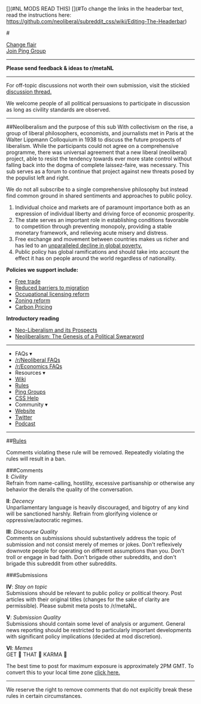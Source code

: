 [](#NL MODS READ THIS)
[](#To change the links in the headerbar text, read the instructions here: https://github.com/neoliberal/subreddit_css/wiki/Editing-The-Headerbar)

[](#/RES_SR_Config/NightModeCompatible)

#[](#headerbutton)[](https://www.reddit.com/r/neoliberal/comments/c4rhy5/you_guys_helped_me_leave_the_altright_but_i_still/ery37c1)[](#headerbutton-2)[](https://podcasts.apple.com/us/podcast/immigration-nation-ft-alex-nowrasteh/id1390384827?i=1000443445581)[](#headerbutton-3)[](https://np.reddit.com/r/Beto2020/comments/c2mqcb/hi_there_jen_omalley_dillon_here_ask_me_anything/)

[](#homebutton)[](https://old.reddit.com/r/neoliberal)

[](#bigbutton) [Change flair](https://www.reddit.com/r/neoliberal/wiki/flairs)  
[](#bigbutton) [Join Ping Group](https://www.reddit.com/r/neoliberal/wiki/userpinger/groups)

---

**Please send feedback & ideas to r/metaNL**

---

For off-topic discussions not worth their own submission, visit the stickied [discussion thread.](https://neoliber.al/dt)

We welcome people of all political persuasions to participate in discussion as long as civility standards are observed. 

---  

##Neoliberalism and the purpose of this sub
With collectivism on the rise, a group of liberal philosophers, economists, and journalists met in Paris at the Walter Lippmann Colloquium in 1938 to discuss the future prospects of liberalism. While the participants could not agree on a comprehensive programme, there was universal agreement that a new liberal (neoliberal) project, able to resist the tendency towards ever more state control without falling back into the dogma of complete laissez-faire, was necessary. This sub serves as a forum to continue that project against new threats posed by the populist left and right.  

We do not all subscribe to a single comprehensive philosophy but instead find common ground in shared sentiments and approaches to public policy.

1. Individual choice and markets are of paramount importance both as an expression of individual liberty and driving force of economic prosperity.
2. The state serves an important role in establishing conditions favorable to competition through preventing monopoly, providing a stable monetary framework, and relieving acute misery and distress.
3. Free exchange and movement between countries makes us richer and has led to an [unparalleled decline in global poverty.](https://ourworldindata.org/uploads/2013/05/World-Poverty-Since-1820.png)
4. Public policy has global ramifications and should take into account the effect it has on people around the world regardless of nationality.

**Policies we support include:**

- [Free trade](http://www.walkerd.people.cofc.edu/Readings/Trade/iowacarcrop.pdf)
- [Reduced barriers to migration](https://www.reddit.com/r/neoliberal/wiki/openborders)
- [Occupational licensing reform](https://www.brookings.edu/opinions/the-future-of-occupational-licensing-reform/)
- [Zoning reform](https://www.brookings.edu/blog/social-mobility-memos/2016/08/16/zoning-as-opportunity-hoarding/)
- [Carbon Pricing](https://www.reddit.com/r/Economics/wiki/faq_carbonpricing)

**Introductory reading**

- [Neo-Liberalism and its Prospects](https://miltonfriedman.hoover.org/friedman_images/Collections/2016c21/Farmand_02_17_1951.pdf)
- [Neoliberalism: The Genesis of a Political Swearword](https://olivermhartwich.files.wordpress.com/2015/02/neoliberalism.pdf)  

---

- FAQs ▾
 - [/r/Neoliberal FAQs](https://www.reddit.com/r/neoliberal/wiki/faq)
 - [/r/Economics FAQs](https://www.reddit.com/r/Economics/wiki/index)
- Resources ▾
 - [Wiki](https://www.reddit.com/r/neoliberal/wiki/)
 - [Rules](https://www.reddit.com/r/neoliberal/wiki/rules)
 - [Ping Groups](https://www.reddit.com/r/neoliberal/wiki/userpinger/groups)
 - [CSS Help](https://www.reddit.com/r/neoliberal/wiki/csshelp)
- Community ▾
 - [Website](https://neoliberalproject.org/)
 - [Twitter](http://twitter.com/ne0liberal)
 - [Podcast](https://neoliberalproject.org/podcast/)

---

##[Rules](https://www.reddit.com/r/neoliberal/wiki/rules)

Comments violating these rule will be removed. Repeatedly violating the rules will result in a ban.

###Comments  
**I**: *Civility*  
Refrain from name-calling, hostility, excessive partisanship or otherwise any behavior the derails the quality of the conversation.

**II**: *Decency*  
Unparliamentary language is heavily discouraged, and bigotry of any kind will be sanctioned harshly. Refrain from glorifying violence or oppressive/autocratic regimes.  

**III**: *Discourse Quality*  
Comments on submissions should substantively address the topic of submission and not consist merely of memes or jokes. Don't reflexively downvote people for operating on different assumptions than you. Don't troll or engage in bad faith. Don't brigade other subreddits, and don't brigade this subreddit from other subreddits. 

###Submissions

**IV**: *Stay on topic*  
Submissions should be relevant to public policy or political theory. Post articles with their original titles (changes for the sake of clarity are permissible). Please submit meta posts to /r/metaNL.

**V**: *Submission Quality*  
Submissions should contain some level of analysis or argument. General news reporting should be restricted to particularly important developments with significant policy implications  (decided at mod discretion).

**VI**: *Memes*  
GET 👏 THAT 👏 KARMA 👏

The best time to post for maximum exposure is approximately 2PM GMT. To convert this to your local time zone [click here.](https://www.google.com/search?q=2pm+gmt+to+my+time)

---

We reserve the right to remove comments that do not explicitly break these rules in certain circumstances.
